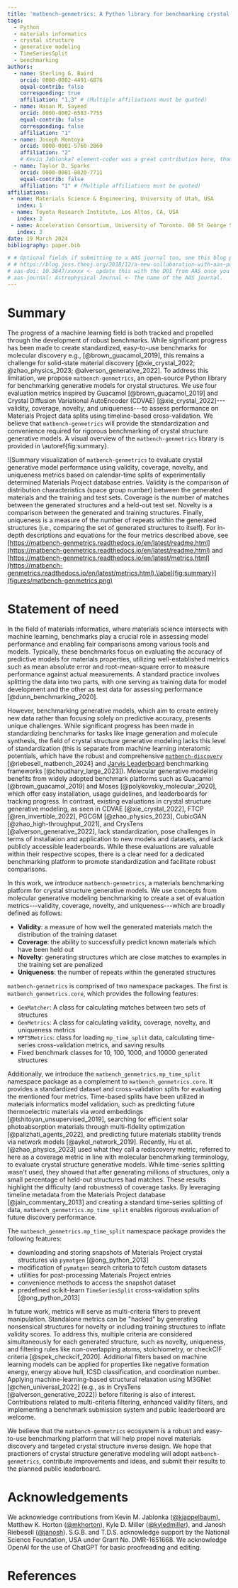 ```yaml
---
title: 'matbench-genmetrics: A Python library for benchmarking crystal structure generative models using time-based splits of Materials Project structures'
tags:
  - Python
  - materials informatics
  - crystal structure
  - generative modeling
  - TimeSeriesSplit
  - benchmarking
authors:
  - name: Sterling G. Baird
    orcid: 0000-0002-4491-6876
    equal-contrib: false
    corresponding: true
    affiliation: "1,3" # (Multiple affiliations must be quoted)
  - name: Hasan M. Sayeed
    orcid: 0000-0002-6583-7755
    equal-contrib: false
    corresponding: false
    affiliation: "1"
  - name: Joseph Montoya
    orcid: 0000-0001-5760-2860
    affiliation: "2"
    # Kevin Jablonka? element-coder was a great contribution here, though it exists in another repository
  - name: Taylor D. Sparks
    orcid: 0000-0001-8020-7711
    equal-contrib: false
    affiliation: "1" # (Multiple affiliations must be quoted)
affiliations:
 - name: Materials Science & Engineering, University of Utah, USA
   index: 1
 - name: Toyota Research Institute, Los Altos, CA, USA
   index: 2
 - name: Acceleration Consortium, University of Toronto. 80 St George St, Toronto, ON M5S 3H6
   index: 3
date: 19 March 2024
bibliography: paper.bib

# # Optional fields if submitting to a AAS journal too, see this blog post:
# # https://blog.joss.theoj.org/2018/12/a-new-collaboration-with-aas-publishing
# aas-doi: 10.3847/xxxxx <- update this with the DOI from AAS once you know it.
# aas-journal: Astrophysical Journal <- The name of the AAS journal.
---
```


# Summary

The progress of a machine learning field is both tracked and propelled through the development of robust benchmarks. While significant progress has been made to create standardized, easy-to-use benchmarks for molecular discovery e.g., [@brown_guacamol_2019], this remains a challenge for solid-state material discovery [@xie_crystal_2022; @zhao_physics_2023; @alverson_generative_2022]. To address this limitation, we propose `matbench-genmetrics`, an open-source Python library for benchmarking generative models for crystal structures. We use four evaluation metrics inspired by Guacamol [@brown_guacamol_2019] and Crystal Diffusion Variational AutoEncoder (CDVAE) [@xie_crystal_2022]---validity, coverage, novelty, and uniqueness---to assess performance on Materials Project data splits using timeline-based cross-validation. We believe that `matbench-genmetrics` will provide the standardization and convenience required for rigorous benchmarking of crystal structure generative models. A visual overview of the `matbench-genmetrics` library is provided in \autoref{fig:summary}.

![Summary visualization of `matbench-genmetrics` to evaluate crystal generative model performance using validity, coverage, novelty, and uniqueness metrics based on calendar-time splits of experimentally determined Materials Project database entries. Validity is the comparison of distribution characteristics (space group number) between the generated materials and the training and test sets. Coverage is the number of matches between the generated structures and a held-out test set. Novelty is a comparison between the generated and training structures. Finally, uniqueness is a measure of the number of repeats within the generated structures (i.e., comparing the set of generated structures to itself). For in-depth descriptions and equations for the four metrics described above, see [https://matbench-genmetrics.readthedocs.io/en/latest/readme.html](https://matbench-genmetrics.readthedocs.io/en/latest/readme.html) and [https://matbench-genmetrics.readthedocs.io/en/latest/metrics.html](https://matbench-genmetrics.readthedocs.io/en/latest/metrics.html).\label{fig:summary}](figures/matbench-genmetrics.png)

<!-- Maybe move the emojis beneath the name and horizontal line -->

# Statement of need

In the field of materials informatics, where materials science intersects with machine learning, benchmarks play a crucial role in assessing model performance and enabling fair comparisons among various tools and models. Typically, these benchmarks focus on evaluating the accuracy of predictive models for materials properties, utilizing well-established metrics such as mean absolute error and root-mean-square error to measure performance against actual measurements. A standard practice involves splitting the data into two parts, with one serving as training data for model development and the other as test data for assessing performance [@dunn_benchmarking_2020].

However, benchmarking generative models, which aim to create entirely new data rather than focusing solely on predictive accuracy, presents unique challenges. While significant progress has been made in standardizing benchmarks for tasks like image generation and molecule synthesis, the field of crystal structure generative modeling lacks this level of standardization (this is separate from machine learning interatomic potentials, which have the robust and comprehensive [`matbench-discovery`](https://matbench-discovery.materialsproject.org/) [@riebesell_matbench_2024] and [Jarvis Leaderboard](https://pages.nist.gov/jarvis_leaderboard/) benchmarking frameworks [@choudhary_large_2023]). Molecular generative modeling benefits from widely adopted benchmark platforms such as Guacamol [@brown_guacamol_2019] and Moses [@polykovskiy_molecular_2020], which offer easy installation, usage guidelines, and leaderboards for tracking progress. In contrast, existing evaluations in crystal structure generative modeling, as seen in CDVAE [@xie_crystal_2022], FTCP [@ren_invertible_2022], PGCGM [@zhao_physics_2023], CubicGAN [@zhao_high-throughput_2021], and CrysTens [@alverson_generative_2022], lack standardization, pose challenges in terms of installation and application to new models and datasets, and lack publicly accessible leaderboards. While these evaluations are valuable within their respective scopes, there is a clear need for a dedicated benchmarking platform to promote standardization and facilitate robust comparisons.

In this work, we introduce `matbench-genmetrics`, a materials benchmarking platform for crystal structure generative models. We use concepts from molecular generative modeling benchmarking to create a set of evaluation metrics---validity, coverage, novelty, and uniqueness---which are broadly defined as follows:

- **Validity**: a measure of how well the generated materials match the distribution of the training dataset
- **Coverage**: the ability to successfully predict known materials which have been held out
- **Novelty**: generating structures which are close matches to examples in the training set are penalized
- **Uniqueness**: the number of repeats within the generated structures

`matbench-genmetrics` is comprised of two namespace packages. The first is `matbench_genmetrics.core`, which provides the following features:

- `GenMatcher`: A class for calculating matches between two sets of structures
- `GenMetrics`: A class for calculating validity, coverage, novelty, and uniqueness metrics
- `MPTSMetrics`: class for loading `mp_time_split` data, calculating time-series cross-validation metrics, and saving results
- Fixed benchmark classes for 10, 100, 1000, and 10000 generated structures

Additionally, we introduce the `matbench_genmetrics.mp_time_split` namespace package as a complement to `matbench_genmetrics.core`. It provides a standardized dataset and cross-validation splits for evaluating the mentioned four metrics. Time-based splits have been utilized in materials informatics model validation, such as predicting future thermoelectric materials via word embeddings [@tshitoyan_unsupervised_2019], searching for efficient solar photoabsorption materials through multi-fidelity optimization [@palizhati_agents_2022], and predicting future materials stability trends via network models [@aykol_network_2019]. Recently, Hu et al. [@zhao_physics_2023] used what they call a rediscovery metric, referred to here as a coverage metric in line with molecular benchmarking terminology, to evaluate crystal structure generative models. While time-series splitting wasn't used, they showed that after generating millions of structures, only a small percentage of held-out structures had matches. These results highlight the difficulty (and robustness) of coverage tasks. By leveraging timeline metadata from the Materials Project database [@jain_commentary_2013] and creating a standard time-series splitting of data, `matbench_genmetrics.mp_time_split` enables rigorous evaluation of future discovery performance.

The `matbench_genmetrics.mp_time_split` namespace package provides the following features:

- downloading and storing snapshots of Materials Project crystal structures via `pymatgen` [@ong_python_2013]
- modification of `pymatgen` search criteria to fetch custom datasets
- utilities for post-processing Materials Project entries
- convenience methods to access the snapshot dataset
- predefined scikit-learn `TimeSeriesSplit` cross-validation splits [@ong_python_2013]

In future work, metrics will serve as multi-criteria filters to prevent manipulation. Standalone metrics can be "hacked" by generating nonsensical structures for novelty or including training structures to inflate validity scores. To address this, multiple criteria are considered simultaneously for each generated structure, such as novelty, uniqueness, and filtering rules like non-overlapping atoms, stoichiometry, or checkCIF criteria [@spek_checkcif_2020]. Additional filters based on machine learning models can be applied for properties like negative formation energy, energy above hull, ICSD classification, and coordination number. Applying machine-learning-based structural relaxation using M3GNet [@chen_universal_2022] (e.g., as in CrysTens [@alverson_generative_2022]) before filtering is also of interest. Contributions related to multi-criteria filtering, enhanced validity filters, and implementing a benchmark submission system and public leaderboard are welcome.

We believe that the `matbench-genmetrics` ecosystem is a robust and easy-to-use benchmarking platform that will help propel novel materials discovery and targeted crystal structure inverse design. We hope that practioners of crystal structure generative modeling will adopt `matbench-genmetrics`, contribute improvements and ideas, and submit their results to the planned public leaderboard.

# Acknowledgements

We acknowledge contributions from Kevin M. Jablonka ([\@kjappelbaum](https://github.com/kjappelbaum)), Matthew K. Horton ([\@mkhorton](https://github.com/mkhorton)), Kyle D. Miller ([\@kyledmiller](https://github.com/kyledmiller)), and Janosh Riebesell ([\@janosh](https://github.com/janosh)). S.G.B. and T.D.S. acknowledge support by the National Science Foundation, USA under Grant No. DMR-1651668. We acknowledge OpenAI for the use of ChatGPT for basic proofreading and editing.

# References
